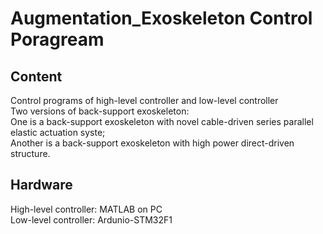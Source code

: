 # Augmentation_Exoskeleton Control Poragream
## Content
Control programs of high-level controller and low-level controller <br>
Two versions of back-support exoskeleton: <br>
One is a back-support exoskeleton with novel cable-driven series parallel elastic actuation syste; <br>
Another is a back-support exoskeleton with high power direct-driven structure.
## Hardware
High-level controller: MATLAB on PC <br>
Low-level controller: Ardunio-STM32F1

